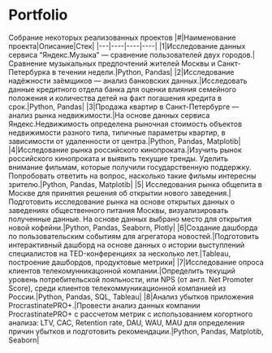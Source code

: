 # Portfolio

Собрание некоторых реализованных проектов
|#|Наименование проекта|Описание|Стек|
|---|----|----|----| 
|1|Исследование данных сервиса “Яндекс.Музыка” — сравнение пользователей двух городов.|Сравнение музыкальных предпочтений жителей Москвы и Санкт-Петербурка в течении недели.|Python, Pandas| 
|2|Исследование надёжности заёмщиков — анализ банковских данных.|Исследовать данные кредитного отдела банка для оценки влияния семейного положения и количества детей на факт погашения кредита в срок.|Python, Pandas|
|3|Продажа квартир в Санкт-Петербурге — анализ рынка недвижимости.|На основе данных сервиса Яндекс.Недвижимость определена рыночная стоимость объектов недвижимости разного типа, типичные параметры квартир, в зависимости от удаленности от центра.|Python, Pandas, Matplotib|  
|4|Исследование рынка российского кинопроката.|Изучить рынок российского кинопроката и выявить текущие тренды. Уделить внимание фильмам, которые получили государственную поддержку. Попробовать ответить на вопрос, насколько такие фильмы интересны зрителю.|Python, Pandas, Matplotib| 
|5| Исследования рынка общепита в Москве для принятия решения об открытии нового заведения.|Подготовить исследование рынка на основе открытых данных о заведениях общественного питания Москвы, визуализировать полученные данные. На основе данных выбрано место для открытия новой кофейни.|Python, Pandas, Seaborn, Plotly|
|6|Создание дашборда по пользовательским событиям для агрегатора новостей.|Подготовить интерактивный дашборд на основе данных о истории выступлений специалистов на TED-конференциях за несколько лет.|Tableau, построение дашбордов, продуктовые метрики|
|7|Исследование опроса клиентов телекомунникацонной компании.|Определить текущий уровень потребительской лояльности, или NPS (от англ. Net Promoter Score), среди клиентов телекоммуникационной компанией из России.|Python, Pandas, SQL, Tableau|
|8|Анализ убытков приложения ProcrastinatePRO+.|Провести анализ данных компании ProcrastinatePRO+ с рассчетом метрик с использованием когортного анализа: LTV, CAC, Retention rate, DAU, WAU, MAU для определения причин убытков и подготовить рекомендации.|Python, Pandas, Matplotib, Seaborn|
